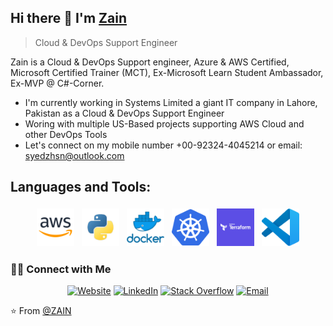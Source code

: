 ## Hi there 👋 I'm [Zain](https://zainulhassan.net)
> Cloud & DevOps Support Engineer

Zain is a Cloud & DevOps Support engineer, Azure & AWS Certified, Microsoft Certified Trainer (MCT), Ex-Microsoft Learn Student Ambassador, Ex-MVP @ C#-Corner. 

- I'm currently working in Systems Limited a giant IT company in Lahore, Pakistan as a Cloud & DevOps Support Engineer
- Woring with multiple US-Based projects supporting AWS Cloud and other DevOps Tools
- Let's connect on my mobile number +00-92324-4045214 or email: syedzhsn@outlook.com

## Languages and Tools:
<p align="center">
<img src="https://raw.githubusercontent.com/github/explore/80688e429a7d4ef2fca1e82350fe8e3517d3494d/topics/aws/aws.png" alt="AWS" height="60" style="vertical-align:top; margin:4px">
<img src="https://raw.githubusercontent.com/github/explore/80688e429a7d4ef2fca1e82350fe8e3517d3494d/topics/python/python.png" alt="Python" height="60" style="vertical-align:top; margin:4px">
<img src="https://raw.githubusercontent.com/github/explore/80688e429a7d4ef2fca1e82350fe8e3517d3494d/topics/docker/docker.png" alt="Docker" height="60" style="vertical-align:top; margin:4px">
<img src="https://raw.githubusercontent.com/github/explore/80688e429a7d4ef2fca1e82350fe8e3517d3494d/topics/kubernetes/kubernetes.png" alt="Kubernetes" height="60" style="vertical-align:top; margin:4px">
 <img src="https://raw.githubusercontent.com/github/explore/80688e429a7d4ef2fca1e82350fe8e3517d3494d/topics/terraform/terraform.png" alt="Terraform" height="60" style="vertical-align:top; margin:4px">
<img src="https://raw.githubusercontent.com/github/explore/80688e429a7d4ef2fca1e82350fe8e3517d3494d/topics/visual-studio-code/visual-studio-code.png" alt="VS Code" height="60" style="vertical-align:top; margin:4px">
</p>

<h3> 🤝🏻 Connect with Me </h3>

<p align="center">
<a href="https://zainulhassan.net" target="_blank"><img alt="Website" src="https://img.shields.io/badge/Website-www.zainulhassan.net-blue?style=flat&logo=google-chrome"></a>
<a href="https://www.linkedin.com/in/syed-zain-ul-hassan/" target="_blank"><img alt="LinkedIn" src="https://img.shields.io/badge/LinkedIn-@syed-zain-ul-hassan-blue?style=flat&logo=linkedin"></a>
<a href="https://twitter.com/ZainUlHassan_" target="_blank"><img alt="Stack Overflow" src="https://img.shields.io/twitter/follow/ZainUlHassan_?style=social"></a>
<a href="mailto:syedzhsn@outlook.com"><img alt="Email" src="https://img.shields.io/badge/Email-syedzhsn@outlook.com-blue?style=flat&logo=gmail"></a>
</p>


⭐️ From [@ZAIN](https://github.com/syed-zain-ul-hassan)
